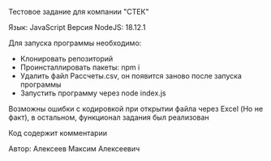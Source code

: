 Тестовое задание для компании "СТЕК"

Язык: JavaScript
Версия NodeJS: 18.12.1

Для запуска программы необходимо:
- Клонировать репозиторий
- Проинсталлировать пакеты: npm i
- Удалить файл Рассчеты.csv, он появится заново после запуска программы
- Запустить программу через node index.js

Возможны ошибки с кодировкой при открытии файла через Excel (Но не факт),
в остальном, функционал задания был реализован

Код содержит комментарии

Автор: Алексеев Максим Алексеевич
